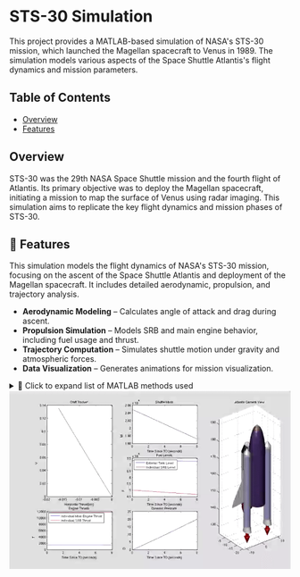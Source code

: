 # STS-30 Simulation

This project provides a MATLAB-based simulation of NASA's STS-30 mission, which launched the Magellan spacecraft to Venus in 1989. The simulation models various aspects of the Space Shuttle Atlantis's flight dynamics and mission parameters.

## Table of Contents

- [Overview](#overview)
- [Features](#features)

## Overview

STS-30 was the 29th NASA Space Shuttle mission and the fourth flight of Atlantis. Its primary objective was to deploy the Magellan spacecraft, initiating a mission to map the surface of Venus using radar imaging. This simulation aims to replicate the key flight dynamics and mission phases of STS-30.

## 🚀 Features

This simulation models the flight dynamics of NASA's STS-30 mission, focusing on the ascent of the Space Shuttle Atlantis and deployment of the Magellan spacecraft. It includes detailed aerodynamic, propulsion, and trajectory analysis.

- **Aerodynamic Modeling** – Calculates angle of attack and drag during ascent.
- **Propulsion Simulation** – Models SRB and main engine behavior, including fuel usage and thrust.
- **Trajectory Computation** – Simulates shuttle motion under gravity and atmospheric forces.
- **Data Visualization** – Generates animations for mission visualization.

<details>
  <summary>📂 Click to expand list of MATLAB methods used</summary>

  - [`AOA.m`](https://github.com/jeremytrane/STS-30_Simulation/blob/main/AOA.m): Computes angle of attack during ascent  
  - [`Adams_BM.m`](https://github.com/jeremytrane/STS-30_Simulation/blob/main/Adams_BM.m): Adams-Bashforth-Moulton integration  
  - [`COG_Atlantis.m`](https://github.com/jeremytrane/STS-30_Simulation/blob/main/COG_Atlantis.m): Center of gravity of Atlantis orbiter  
  - [`COG_finder_EXT.m`](https://github.com/jeremytrane/STS-30_Simulation/blob/main/COG_finder_EXT.m): Center of gravity for external tank  
  - [`EXT_mass.m`](https://github.com/jeremytrane/STS-30_Simulation/blob/main/EXT_mass.m): Mass calculation for the external tank  
  - [`Fuelratedecrease.m`](https://github.com/jeremytrane/STS-30_Simulation/blob/main/Fuelratedecrease.m): Models rate of fuel burn  
  - [`SRB_mass.m`](https://github.com/jeremytrane/STS-30_Simulation/blob/main/SRB_mass.m): Mass properties of SRBs  
  - [`Throttle.m`](https://github.com/jeremytrane/STS-30_Simulation/blob/main/Throttle.m): Engine throttle simulation  
  - [`density.m`](https://github.com/jeremytrane/STS-30_Simulation/blob/main/density.m): Atmospheric density model  
  - [`drag.m`](https://github.com/jeremytrane/STS-30_Simulation/blob/main/drag.m): Drag force calculation  
  - [`frk.m`](https://github.com/jeremytrane/STS-30_Simulation/blob/main/frk.m): Flight dynamics utility  
  - [`gravity.m`](https://github.com/jeremytrane/STS-30_Simulation/blob/main/gravity.m): Gravitational force model  
  - [`movie_atlantis.m`](https://github.com/jeremytrane/STS-30_Simulation/blob/main/movie_atlantis.m): Animation of ascent  
  - [`simpson_1.m`](https://github.com/jeremytrane/STS-30_Simulation/blob/main/simpson_1.m): Simpson’s rule integration  
  - [`simpson_2.m`](https://github.com/jeremytrane/STS-30_Simulation/blob/main/simpson_2.m): Alternate Simpson’s method  
  - [`throttle_map.m`](https://github.com/jeremytrane/STS-30_Simulation/blob/main/throttle_map.m): Throttle over time  
  - [`thrust_angle.m`](https://github.com/jeremytrane/STS-30_Simulation/blob/main/thrust_angle.m): Computes thrust vector angle  

</details>


<div align="center">
  <img src="output/STS-30 Atlantis flight.gif" />
</div>
